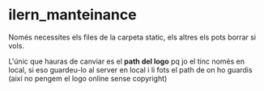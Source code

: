 # ilern_manteinance

Només necessites els files de la carpeta static, els altres els pots borrar si vols.

L'únic que hauras de canviar es el <b>path del logo</b> pq jo el tinc només en local, si eso guardeu-lo al server en local i li fots el path de on ho guardis (així no pengem el logo online sense copyright)
